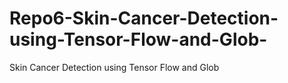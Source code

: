 # Repo6-Skin-Cancer-Detection-using-Tensor-Flow-and-Glob-
Skin Cancer Detection using Tensor Flow and Glob
